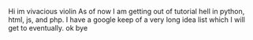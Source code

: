 Hi im vivacious violin
As of now I am getting out of tutorial hell in python, html, js, and php.
I have a google keep of a very long idea list which I will get to eventually.
ok bye

<!---
VivaciousViolin/VivaciousViolin is a ✨ special ✨ repository because its `README.md` (this file) appears on your GitHub profile.
You can click the Preview link to take a look at your changes.
--->
